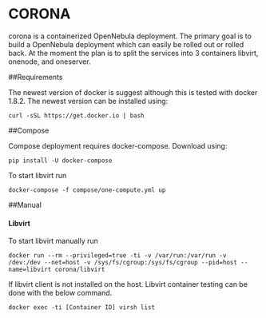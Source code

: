 # CORONA

corona is a containerized OpenNebula deployment.  The primary goal is to build a OpenNebula deployment which can easily be rolled out or rolled back.  At the moment the plan is to split the services into 3 containers libvirt, onenode, and oneserver.

##Requirements

The newest version of docker is suggest although this is tested with docker 1.8.2.  The newest version can be installed using:

```
curl -sSL https://get.docker.io | bash
```

##Compose

Compose deployment requires docker-compose.  Download using:

```
pip install -U docker-compose
```

To start libvirt run

```
docker-compose -f compose/one-compute.yml up
```

##Manual
#### Libvirt

To start libvirt manually run

```
docker run --rm --privileged=true -ti -v /var/run:/var/run -v /dev:/dev --net=host -v /sys/fs/cgroup:/sys/fs/cgroup --pid=host --name=libvirt corona/libvirt
```

If libvirt client is not installed on the host.  Libvirt container testing can be done with the below command.

```
docker exec -ti [Container ID] virsh list
```
